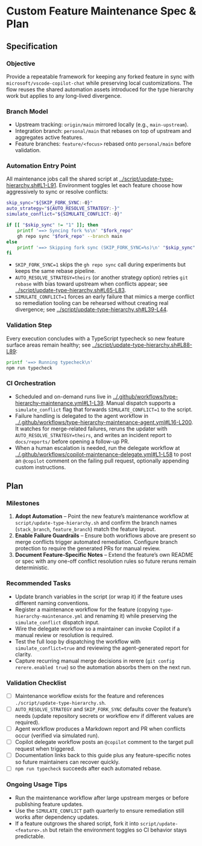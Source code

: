 # Custom Feature Maintenance Spec & Plan

## Specification

### Objective
Provide a repeatable framework for keeping any forked feature in sync with `microsoft/vscode-copilot-chat` while preserving local customizations. The flow reuses the shared automation assets introduced for the type hierarchy work but applies to any long-lived divergence.

### Branch Model
- Upstream tracking: `origin/main` mirrored locally (e.g., `main-upstream`).
- Integration branch: `personal/main` that rebases on top of upstream and aggregates active features.
- Feature branches: `feature/<focus>` rebased onto `personal/main` before validation.

### Automation Entry Point
All maintenance jobs call the shared script at [../script/update-type-hierarchy.sh#L1-L91](../script/update-type-hierarchy.sh#L1-L91). Environment toggles let each feature choose how aggressively to sync or resolve conflicts:
```bash
skip_sync="${SKIP_FORK_SYNC:-0}"
auto_strategy="${AUTO_RESOLVE_STRATEGY:-}"
simulate_conflict="${SIMULATE_CONFLICT:-0}"

if [[ "$skip_sync" != "1" ]]; then
	printf '==> Syncing fork %s\n' "$fork_repo"
	gh repo sync "$fork_repo" --branch main
else
	printf '==> Skipping fork sync (SKIP_FORK_SYNC=%s)\n' "$skip_sync"
fi
```
- `SKIP_FORK_SYNC=1` skips the `gh repo sync` call during experiments but keeps the same rebase pipeline.
- `AUTO_RESOLVE_STRATEGY=theirs` (or another strategy option) retries `git rebase` with bias toward upstream when conflicts appear; see [../script/update-type-hierarchy.sh#L65-L83](../script/update-type-hierarchy.sh#L65-L83).
- `SIMULATE_CONFLICT=1` forces an early failure that mimics a merge conflict so remediation tooling can be rehearsed without creating real divergence; see [../script/update-type-hierarchy.sh#L39-L44](../script/update-type-hierarchy.sh#L39-L44).

### Validation Step
Every execution concludes with a TypeScript typecheck so new feature surface areas remain healthy; see [../script/update-type-hierarchy.sh#L88-L89](../script/update-type-hierarchy.sh#L88-L89):
```bash
printf '==> Running typecheck\n'
npm run typecheck
```

### CI Orchestration
- Scheduled and on-demand runs live in [../.github/workflows/type-hierarchy-maintenance.yml#L1-L39](../.github/workflows/type-hierarchy-maintenance.yml#L1-L39). Manual dispatch supports a `simulate_conflict` flag that forwards `SIMULATE_CONFLICT=1` to the script.
- Failure handling is delegated to the agent workflow in [../.github/workflows/type-hierarchy-maintenance-agent.yml#L16-L200](../.github/workflows/type-hierarchy-maintenance-agent.yml#L16-L200). It watches for merge-related failures, reruns the updater with `AUTO_RESOLVE_STRATEGY=theirs`, and writes an incident report to `docs/reports/` before opening a follow-up PR.
- When a human escalation is needed, run the delegate workflow at [../.github/workflows/copilot-maintenance-delegate.yml#L1-L58](../.github/workflows/copilot-maintenance-delegate.yml#L1-L58) to post an `@copilot` comment on the failing pull request, optionally appending custom instructions.

## Plan

### Milestones
1. **Adopt Automation** – Point the new feature’s maintenance workflow at `script/update-type-hierarchy.sh` and confirm the branch names (`stack_branch`, `feature_branch`) match the feature layout.
2. **Enable Failure Guardrails** – Ensure both workflows above are present so merge conflicts trigger automated remediation. Configure branch protection to require the generated PRs for manual review.
3. **Document Feature-Specific Notes** – Extend the feature’s own README or spec with any one-off conflict resolution rules so future reruns remain deterministic.

### Recommended Tasks
- Update branch variables in the script (or wrap it) if the feature uses different naming conventions.
- Register a maintenance workflow for the feature (copying `type-hierarchy-maintenance.yml` and renaming it) while preserving the `simulate_conflict` dispatch input.
- Wire the delegate workflow so a maintainer can invoke Copilot if a manual review or resolution is required.
- Test the full loop by dispatching the workflow with `simulate_conflict=true` and reviewing the agent-generated report for clarity.
- Capture recurring manual merge decisions in rerere (`git config rerere.enabled true`) so the automation absorbs them on the next run.

### Validation Checklist
- [ ] Maintenance workflow exists for the feature and references `./script/update-type-hierarchy.sh`.
- [ ] `AUTO_RESOLVE_STRATEGY` and `SKIP_FORK_SYNC` defaults cover the feature’s needs (update repository secrets or workflow env if different values are required).
- [ ] Agent workflow produces a Markdown report and PR when conflicts occur (verified via simulated run).
- [ ] Copilot delegate workflow posts an `@copilot` comment to the target pull request when triggered.
- [ ] Documentation links back to this guide plus any feature-specific notes so future maintainers can recover quickly.
- [ ] `npm run typecheck` succeeds after each automated rebase.

### Ongoing Usage Tips
- Run the maintenance workflow after large upstream merges or before publishing feature updates.
- Use the `SIMULATE_CONFLICT` path quarterly to ensure remediation still works after dependency updates.
- If a feature outgrows the shared script, fork it into `script/update-<feature>.sh` but retain the environment toggles so CI behavior stays predictable.
